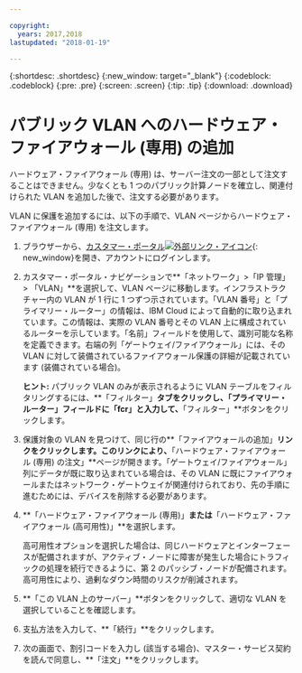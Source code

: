 ```yaml
---

copyright:
  years: 2017,2018
lastupdated: "2018-01-19"

---
```


{:shortdesc: .shortdesc}
{:new_window: target="_blank"}
{:codeblock: .codeblock}
{:pre: .pre}
{:screen: .screen}
{:tip: .tip}
{:download: .download}

# パブリック VLAN へのハードウェア・ファイアウォール (専用) の追加

ハードウェア・ファイアウォール (専用) は、サーバー注文の一部として注文することはできません。少なくとも 1 つのパブリック計算ノードを確立し、関連付けられた VLAN を追加した後で、注文する必要があります。

VLAN に保護を追加するには、以下の手順で、VLAN ページからハードウェア・ファイアウォール (専用) を注文します。

1. ブラウザーから、[カスタマー・ポータル![外部リンク・アイコン](../../icons/launch-glyph.svg "外部リンク・アイコン")](https://control.softlayer.com/){: new_window}を開き、アカウントにログインします。
2. カスタマー・ポータル・ナビゲーションで**「ネットワーク」>「IP 管理」> 「VLAN」**を選択して、VLAN ページに移動します。インフラストラクチャー内の VLAN が 1 行に 1 つずつ示されています。「VLAN 番号」と「プライマリー・ルーター」の情報は、IBM Cloud によって自動的に取り込まれています。この情報は、実際の VLAN 番号とその VLAN 上に構成されているルーターを示しています。「名前」フィールドを使用して、識別可能な名称を定義できます。右端の列「ゲートウェイ/ファイアウォール」には、その VLAN に対して装備されているファイアウォール保護の詳細が記載されています (装備されている場合)。 

	**ヒント:** パブリック VLAN のみが表示されるように VLAN テーブルをフィルタリングするには、**「フィルター」**タブをクリックし、「プライマリー・ルーター」フィールドに「fcr」と入力して、**「フィルター」**ボタンをクリックします。
3. 保護対象の VLAN を見つけて、同じ行の**「ファイアウォールの追加」**リンクをクリックします。このリンクにより、**「ハードウェア・ファイアウォール (専用) の注文」**ページが開きます。「ゲートウェイ/ファイアウォール」列にデータが既に取り込まれている場合は、その VLAN に既にファイアウォールまたはネットワーク・ゲートウェイが関連付けられており、先の手順に進むためには、デバイスを削除する必要があります。
4. **「ハードウェア・ファイアウォール (専用)」**または**「ハードウェア・ファイアウォール (高可用性)」**を選択します。 

	高可用性オプションを選択した場合は、同じハードウェアとインターフェースが配備されますが、アクティブ・ノードに障害が発生した場合にトラフィックの処理を続行できるように、第 2 のパッシブ・ノードが配備されます。高可用性により、過剰なダウン時間のリスクが削減されます。 

5. **「この VLAN 上のサーバー」**ボタンをクリックして、適切な VLAN を選択していることを確認します。
6. 支払方法を入力して、**「続行」**をクリックします。
7. 次の画面で、割引コードを入力し (該当する場合)、マスター・サービス契約を読んで同意し、**「注文」**をクリックします。 
